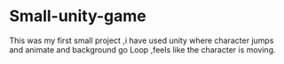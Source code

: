 # Small-unity-game
This was my first small project ,i have used  unity where character jumps and animate and background go Loop ,feels like the character is moving.
